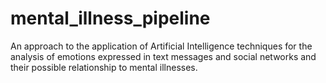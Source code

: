 # mental_illness_pipeline
An approach to the application of Artificial Intelligence techniques for the analysis of emotions expressed in text messages and social networks and their possible relationship to mental illnesses.

